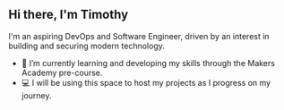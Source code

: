 ## Hi there, I'm Timothy

I'm an aspiring DevOps and Software Engineer, driven by an interest in building and securing modern technology.

- 🌱 I’m currently learning and developing my skills through the Makers Academy pre-course.
- 💻 I will be using this space to host my projects as I progress on my journey.
